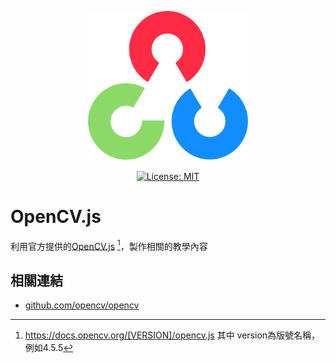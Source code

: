 <p align="center">
  <a href="asset/img/site/favicon.svg">
    <img alt="opencv.js" src="asset/img/site/favicon.svg" width="256"/>
  </a>
</p>

<p align="center">
  <a href="https://opensource.org/licenses/MIT" title="License: MIT">
    <img alt="License: MIT" src="https://img.shields.io/badge/License-MIT-blue.svg?style=plastic">
  </a>
</p>

# OpenCV.js

利用官方提供的[OpenCV.js] [^opencv.js]，製作相關的教學內容

## 相關連結

- [github.com/opencv/opencv](https://github.com/opencv/opencv)


[^opencv.js]: https://docs.opencv.org/[VERSION]/opencv.js 其中 version為版號名稱，例如4.5.5


[OpenCV.js]: https://docs.opencv.org/4.5.5/df/df7/tutorial_js_table_of_contents_setup.html

